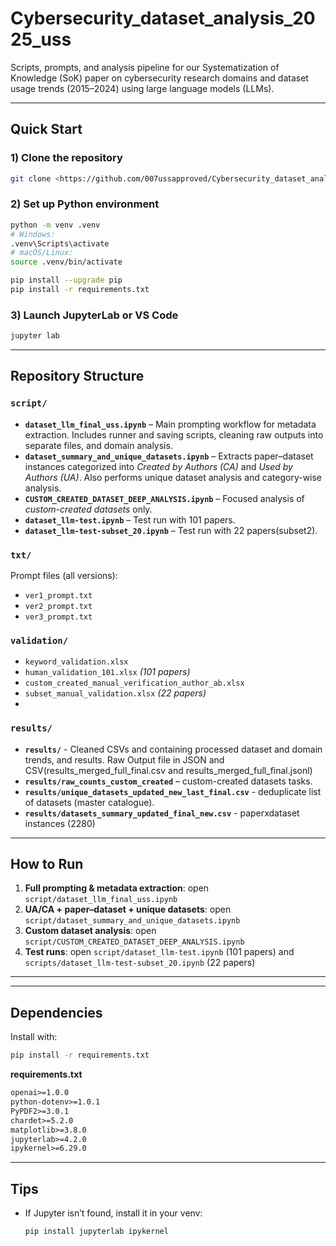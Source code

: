 # Cybersecurity_dataset_analysis_2025_uss

Scripts, prompts, and analysis pipeline for our Systematization of Knowledge (SoK) paper on cybersecurity research domains and dataset usage trends (2015–2024) using large language models (LLMs).

---

## Quick Start

### 1) Clone the repository
```bash
git clone <https://github.com/007ussapproved/Cybersecurity_dataset_analysis_2025_uss.git>
```

### 2) Set up Python environment
```bash
python -m venv .venv
# Windows:
.venv\Scripts\activate
# macOS/Linux:
source .venv/bin/activate

pip install --upgrade pip
pip install -r requirements.txt
```

### 3) Launch JupyterLab or VS Code
```bash
jupyter lab
```

---

## Repository Structure

### `script/`
- **`dataset_llm_final_uss.ipynb`** – Main prompting workflow for metadata extraction. Includes runner and saving scripts, cleaning raw outputs into separate files, and domain analysis.  
- **`dataset_summary_and_unique_datasets.ipynb`** – Extracts paper–dataset instances categorized into *Created by Authors (CA)* and *Used by Authors (UA)*. Also performs unique dataset analysis and category-wise analysis.  
- **`CUSTOM_CREATED_DATASET_DEEP_ANALYSIS.ipynb`** – Focused analysis of *custom-created datasets* only.  
- **`dataset_llm-test.ipynb`** – Test run with 101 papers.  
- **`dataset_llm-test-subset_20.ipynb`** – Test run with 22 papers(subset2).  

### `txt/`
Prompt files (all versions):
- `ver1_prompt.txt`  
- `ver2_prompt.txt`  
- `ver3_prompt.txt`

### `validation/`
- `keyword_validation.xlsx`  
- `human_validation_101.xlsx` *(101 papers)*
- `custom_created_manual_verification_author_ab.xlsx`
- `subset_manual_validation.xlsx` *(22 papers)*
- 
### `results/`
- **`results/`** - Cleaned CSVs and containing processed dataset and domain trends, and results. Raw Output file in JSON and CSV(results_merged_full_final.csv and results_merged_full_final.jsonl)
- **`results/raw_counts_custom_created`** – custom-created datasets tasks.
- **`results/unique_datasets_updated_new_last_final.csv`** - deduplicate list of datasets (master catalogue).
- **`results/datasets_summary_updated_final_new.csv`** - paperxdataset instances (2280)
---

## How to Run

1) **Full prompting & metadata extraction**: open `script/dataset_llm_final_uss.ipynb`  
2) **UA/CA + paper–dataset + unique datasets**: open `script/dataset_summary_and_unique_datasets.ipynb`  
3) **Custom dataset analysis**: open `script/CUSTOM_CREATED_DATASET_DEEP_ANALYSIS.ipynb`  
4) **Test runs**: open `script/dataset_llm-test.ipynb` (101 papers) and `scripts/dataset_llm-test-subset_20.ipynb` (22 papers)

---


---

## Dependencies

Install with:
```bash
pip install -r requirements.txt
```

**requirements.txt**
```txt
openai>=1.0.0
python-dotenv>=1.0.1
PyPDF2>=3.0.1
chardet>=5.2.0
matplotlib>=3.8.0
jupyterlab>=4.2.0
ipykernel>=6.29.0
```

---

## Tips

- If Jupyter isn’t found, install it in your venv:
  ```bash
  pip install jupyterlab ipykernel
  ```

